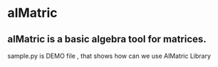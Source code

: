 # alMatric
## alMatric is a basic algebra tool for matrices.

<!-- git remote set-url origin https://m-spunky: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@github.com/alMatric.git -->

sample.py is DEMO file , that shows how can we use AlMatric Library